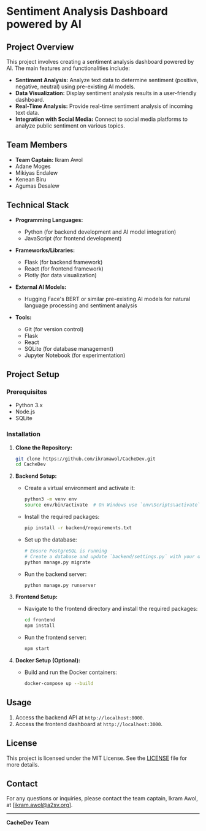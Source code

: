 # Sentiment Analysis Dashboard powered by AI

## Project Overview

This project involves creating a sentiment analysis dashboard powered by AI. The main features and functionalities include:
- **Sentiment Analysis:** Analyze text data to determine sentiment (positive, negative, neutral) using pre-existing AI models.
- **Data Visualization:** Display sentiment analysis results in a user-friendly dashboard.
- **Real-Time Analysis:** Provide real-time sentiment analysis of incoming text data.
- **Integration with Social Media:** Connect to social media platforms to analyze public sentiment on various topics.

## Team Members

- **Team Captain:** Ikram Awol
- Adane Moges
- Mikiyas Endalew
- Kenean Biru
- Agumas Desalew

## Technical Stack

- **Programming Languages:**
  - Python (for backend development and AI model integration)
  - JavaScript (for frontend development)

- **Frameworks/Libraries:**
  - Flask (for backend framework)
  - React (for frontend framework)
  - Plotly (for data visualization)

- **External AI Models:**
  - Hugging Face's BERT or similar pre-existing AI models for natural language processing and sentiment analysis

- **Tools:**
  - Git (for version control)
  - Flask
  - React
  - SQLite (for database management)
  - Jupyter Notebook (for experimentation)

## Project Setup

### Prerequisites

- Python 3.x
- Node.js
- SQLite

### Installation

1. **Clone the Repository:**

    ```bash
    git clone https://github.com/ikramawol/CacheDev.git
    cd CacheDev
    ```

2. **Backend Setup:**

    - Create a virtual environment and activate it:

        ```bash
        python3 -m venv env
        source env/bin/activate  # On Windows use `env\Scripts\activate`
        ```

    - Install the required packages:

        ```bash
        pip install -r backend/requirements.txt
        ```

    - Set up the database:

        ```bash
        # Ensure PostgreSQL is running
        # Create a database and update `backend/settings.py` with your database credentials
        python manage.py migrate
        ```

    - Run the backend server:

        ```bash
        python manage.py runserver
        ```

3. **Frontend Setup:**

    - Navigate to the frontend directory and install the required packages:

        ```bash
        cd frontend
        npm install
        ```

    - Run the frontend server:

        ```bash
        npm start
        ```

4. **Docker Setup (Optional):**

    - Build and run the Docker containers:

        ```bash
        docker-compose up --build
        ```

## Usage

1. Access the backend API at `http://localhost:8000`.
2. Access the frontend dashboard at `http://localhost:3000`.


## License

This project is licensed under the MIT License. See the [LICENSE](LICENSE) file for more details.

## Contact

For any questions or inquiries, please contact the team captain, Ikram Awol, at [ikram.awol@a2sv.org].

---

**CacheDev Team**

